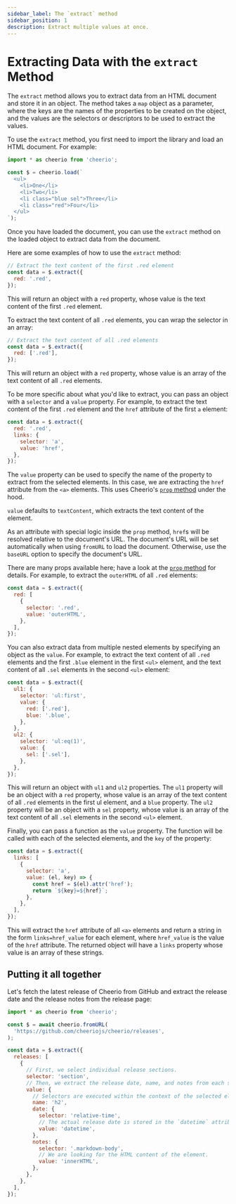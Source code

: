 ```yaml
---
sidebar_label: The `extract` method
sidebar_position: 1
description: Extract multiple values at once.
---
```


# Extracting Data with the `extract` Method

The `extract` method allows you to extract data from an HTML document and store
it in an object. The method takes a `map` object as a parameter, where the keys
are the names of the properties to be created on the object, and the values are
the selectors or descriptors to be used to extract the values.

To use the `extract` method, you first need to import the library and load an
HTML document. For example:

```js
import * as cheerio from 'cheerio';

const $ = cheerio.load(`
  <ul>
    <li>One</li>
    <li>Two</li>
    <li class="blue sel">Three</li>
    <li class="red">Four</li>
  </ul>
`);
```

Once you have loaded the document, you can use the `extract` method on the
loaded object to extract data from the document.

Here are some examples of how to use the `extract` method:

```js
// Extract the text content of the first .red element
const data = $.extract({
  red: '.red',
});
```

This will return an object with a `red` property, whose value is the text
content of the first `.red` element.

To extract the text content of all `.red` elements, you can wrap the selector in
an array:

```js
// Extract the text content of all .red elements
const data = $.extract({
  red: ['.red'],
});
```

This will return an object with a `red` property, whose value is an array of the
text content of all `.red` elements.

To be more specific about what you'd like to extract, you can pass an object
with a `selector` and a `value` property. For example, to extract the text
content of the first `.red` element and the `href` attribute of the first `a`
element:

```js
const data = $.extract({
  red: '.red',
  links: {
    selector: 'a',
    value: 'href',
  },
});
```

The `value` property can be used to specify the name of the property to extract
from the selected elements. In this case, we are extracting the `href` attribute
from the `<a>` elements. This uses Cheerio's
[`prop` method](/docs/api/classes/Cheerio#prop) under the hood.

`value` defaults to `textContent`, which extracts the text content of the
element.

As an attribute with special logic inside the `prop` method, `href`s will be
resolved relative to the document's URL. The document's URL will be set
automatically when using `fromURL` to load the document. Otherwise, use the
`baseURL` option to specify the document's URL.

There are many props available here; have a look at the
[`prop` method](/docs/api/classes/Cheerio#prop) for details. For example, to
extract the `outerHTML` of all `.red` elements:

```js
const data = $.extract({
  red: [
    {
      selector: '.red',
      value: 'outerHTML',
    },
  ],
});
```

You can also extract data from multiple nested elements by specifying an object
as the `value`. For example, to extract the text content of all `.red` elements
and the first `.blue` element in the first `<ul>` element, and the text content
of all `.sel` elements in the second `<ul>` element:

```js
const data = $.extract({
  ul1: {
    selector: 'ul:first',
    value: {
      red: ['.red'],
      blue: '.blue',
    },
  },
  ul2: {
    selector: 'ul:eq(1)',
    value: {
      sel: ['.sel'],
    },
  },
});
```

This will return an object with `ul1` and `ul2` properties. The `ul1` property
will be an object with a `red` property, whose value is an array of the text
content of all `.red` elements in the first ul element, and a `blue` property.
The `ul2` property will be an object with a `sel` property, whose value is an
array of the text content of all `.sel` elements in the second `<ul>` element.

Finally, you can pass a function as the `value` property. The function will be
called with each of the selected elements, and the `key` of the property:

```js
const data = $.extract({
  links: [
    {
      selector: 'a',
      value: (el, key) => {
        const href = $(el).attr('href');
        return `${key}=${href}`;
      },
    },
  ],
});
```

This will extract the `href` attribute of all `<a>` elements and return a string
in the form `links=href_value` for each element, where `href_value` is the value
of the `href` attribute. The returned object will have a `links` property whose
value is an array of these strings.

## Putting it all together

Let's fetch the latest release of Cheerio from GitHub and extract the release
date and the release notes from the release page:

```js
import * as cheerio from 'cheerio';

const $ = await cheerio.fromURL(
  'https://github.com/cheeriojs/cheerio/releases',
);

const data = $.extract({
  releases: [
    {
      // First, we select individual release sections.
      selector: 'section',
      // Then, we extract the release date, name, and notes from each section.
      value: {
        // Selectors are executed within the context of the selected element.
        name: 'h2',
        date: {
          selector: 'relative-time',
          // The actual release date is stored in the `datetime` attribute.
          value: 'datetime',
        },
        notes: {
          selector: '.markdown-body',
          // We are looking for the HTML content of the element.
          value: 'innerHTML',
        },
      },
    },
  ],
});
```
